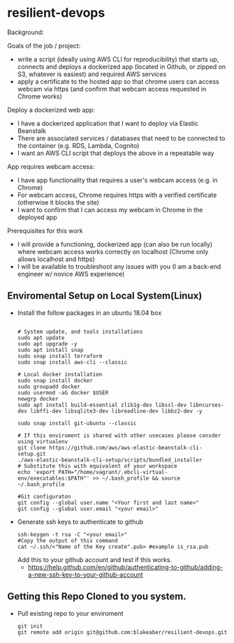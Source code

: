 # resilient-devops
Background:

Goals of the job / project:
- write a script (ideally using AWS CLI for reproducibility) that starts up, connects and deploys a dockerized app (located in Github, or zipped on S3, whatever is easiest) and required AWS services
- apply a certificate to the hosted app so that chrome users can access webcam via https (and confirm that webcam access requested in Chrome works)

Deploy a dockerized web app:
- I have a dockerized application that I want to deploy via Elastic Beanstalk
- There are associated services / databases that need to be connected to the container (e.g. RDS, Lambda, Cognito)
- I want an AWS CLI script that deploys the above in a repeatable way

App requires webcam access:
- I have app functionality that requires a user's webcam access (e.g. in Chrome)
- For webcam access, Chrome requires https with a verified certificate (otherwise it blocks the site)
- I want to confirm that I can access my webcam in Chrome in the deployed app

Prerequisites for this work
- I will provide a functioning, dockerized app (can also be run locally) where webcam access works correctly on localhost (Chrome only allows localhost and https)
- I will be available to troubleshoot any issues with you (I am a back-end engineer w/ novice AWS experience)


## Enviromental Setup on Local System(Linux)
- Install the follow packages in an ubuntu 18.04 box
  ```
  
  # System update, and tools installations
  sudo apt update
  sudo apt upgrade -y
  sudo apt install snap
  sudo snap install terraform  
  sudo snap install aws-cli --classic
  
  # Local docker installation
  sudo snap install docker
  sudo groupadd docker
  sudo usermod -aG docker $USER
  newgrp docker
  sudo apt install build-essential zlib1g-dev libssl-dev libncurses-dev libffi-dev libsqlite3-dev libreadline-dev libbz2-dev -y
  
  sudo snap install git-ubuntu --classic
  
  # If this enviroment is shared with other usecases please consder using virtualenv
  git clone https://github.com/aws/aws-elastic-beanstalk-cli-setup.git
  ./aws-elastic-beanstalk-cli-setup/scripts/bundled_installer
  # Substitute this with equivalent of your workspace
  echo 'export PATH="/home/vagrant/.ebcli-virtual-env/executables:$PATH"' >> ~/.bash_profile && source ~/.bash_profile
  
  #Git configuraton
  git config --global user.name "<Your first and last name>"
  git config --global user.email "<your email>"
  ```
- Generate ssh keys to authenticate to github
  ```
  ssh-keygen -t rsa -C "<your email>"
  #Copy the output of this command
  cat ~/.ssh/<"Name of the Key create".pub> #example is_rsa.pub
  ```
  Add this to your github account and test if this works.
  - https://help.github.com/en/github/authenticating-to-github/adding-a-new-ssh-key-to-your-github-account
 
## Getting this Repo Cloned to you system.
- Pull existing repo to your enviroment
  ```
  git init
  git remote add origin git@github.com:blakeaber/resilient-devops.git
  ```
